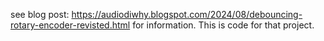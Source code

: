 see blog post: https://audiodiwhy.blogspot.com/2024/08/debouncing-rotary-encoder-revisted.html for information.  This is code for that project.

